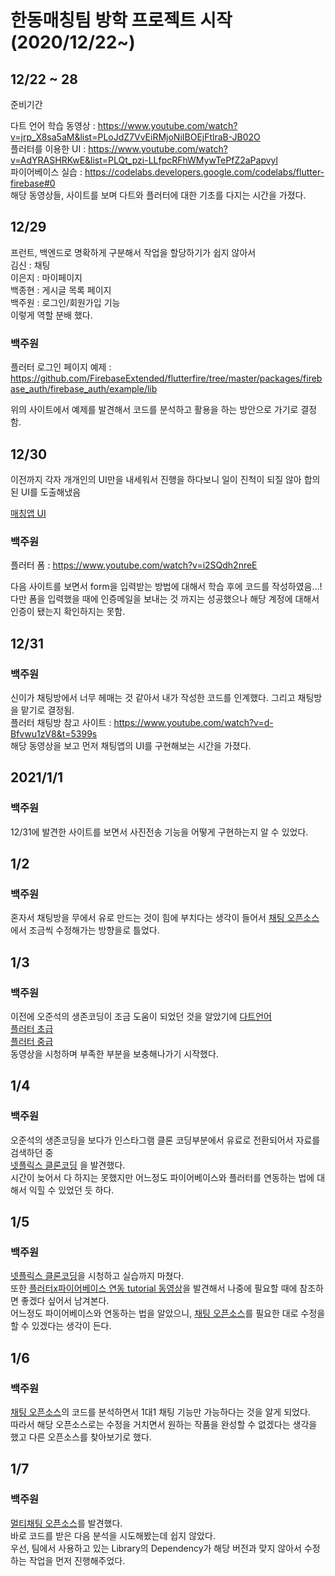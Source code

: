  # 한동매칭팀 방학 프로젝트 시작(2020/12/22~)  
 
 ## 12/22 ~ 28   

 준비기간  
 
 다트 언어 학습 동영상 : <https://www.youtube.com/watch?v=jrp_X8sa5aM&list=PLoJdZ7VvEiRMjoNiIBOEjFtlraB-JB02O>   
 플러터를 이용한 UI : <https://www.youtube.com/watch?v=AdYRASHRKwE&list=PLQt_pzi-LLfpcRFhWMywTePfZ2aPapvyl>      
 파이어베이스 실습 : <https://codelabs.developers.google.com/codelabs/flutter-firebase#0>    
 해당 동영상들, 사이트를 보며 다트와 플러터에 대한 기초를 다지는 시간을 가졌다.
 
 ## 12/29
 
 프런트, 백엔드로 명확하게 구분해서 작업을 할당하기가 쉽지 않아서    
 김신 : 채팅   
 이은지 : 마이페이지   
 백종현 : 게시글 목록 페이지   
 백주원 : 로그인/회원가입 기능    
 이렇게 역할 분배 했다.   
 
 ### 백주원   
 플러터 로그인 페이지 예제 : <https://github.com/FirebaseExtended/flutterfire/tree/master/packages/firebase_auth/firebase_auth/example/lib>   
   
위의 사이트에서 예제를 발견해서 코드를 분석하고 활용을 하는 방안으로 가기로 결정함.    

## 12/30

이전까지 각자 개개인의 UI만을 내세워서 진행을 하다보니 일이 진척이 되질 않아 합의된 UI를 도출해냈음    

[매칭앱 UI](https://github.com/21700340JuwonBaek/link_test/blob/master/%EC%95%A0%ED%94%8C%EB%A6%AC%EC%BC%80%EC%9D%B4%EC%85%98%20UI/%EC%8A%A4%ED%86%A0%EB%A6%AC%EB%B3%B4%EB%93%9C.pdf)

### 백주원


플러터 폼 : <https://www.youtube.com/watch?v=i2SQdh2nreE>   

다음 사이트를 보면서 form을 입력받는 방법에 대해서 학습 후에 코드를 작성하였음...!    
다만 폼을 입력했을 때에 인증메일을 보내는 것 까지는 성공했으나 해당 계정에 대해서 인증이 됐는지 확인하지는 못함.   


## 12/31  

### 백주원   

신이가 채팅방에서 너무 헤매는 것 같아서 내가 작성한 코드를 인계했다. 그리고 채팅방을 맡기로 결정됨.   
플러터 채팅방 참고 사이트 : <https://www.youtube.com/watch?v=d-Bfvwu1zV8&t=5399s>     
해당 동영상을 보고 먼저 채팅앱의 UI를 구현해보는 시간을 가졌다. 


## 2021/1/1

### 백주원   
12/31에 발견한 사이트를 보면서 사진전송 기능을 어떻게 구현하는지 알 수 있었다.   


## 1/2

### 백주원
혼자서 채팅방을 무에서 유로 만드는 것이 힘에 부치다는 생각이 들어서 
[채팅 오픈소스](https://medium.com/flutter-community/building-a-chat-app-with-flutter-and-firebase-from-scratch-9eaa7f41782e) 에서 조금씩 수정해가는 방향을로 틀었다.    

## 1/3

### 백주원 
이전에 오준석의 생존코딩이 조금 도움이 되었던 것을 알았기에 
[다트언어](https://www.youtube.com/watch?v=J_cQyPGyHRI&t=15s)   
[플러터 초급](https://www.youtube.com/watch?v=lRbZsBvG9Ig&list=PLxTmPHxRH3VUueVvEnrP8qxHAP5x9XAPv)   
[플러터 중급](https://www.youtube.com/watch?v=ei8TX-uqP6E&list=PLxTmPHxRH3VWLY-eyQuV1C_IbIQlCXEhe)   
동영상을 시청하며 부족한 부분을 보충해나가기 시작했다.   



## 1/4

### 백주원

오준석의 생존코딩을 보다가 인스타그램 클론 코딩부분에서 유료로 전환되어서 자료를 검색하던 중  
[넷플릭스 클론코딩](https://www.youtube.com/watch?v=wFnXxwlGk4s&list=PL3ilpnPyonYfl82dvBq5fiDD-d4PkRte3&index=4) 을 발견했다.    
시간이 늦어서 다 하지는 못했지만 어느정도 파이어베이스와 플러터를 연동하는 법에 대해서 익힐 수 있었던 듯 하다.   

## 1/5   

### 백주원

[넷플릭스 클론코딩](https://www.youtube.com/watch?v=wFnXxwlGk4s&list=PL3ilpnPyonYfl82dvBq5fiDD-d4PkRte3&index=4)을 시청하고 실습까지 마쳤다.    
또한 [플러터x파이어베이스 연동 tutorial 동영상](https://www.youtube.com/watch?v=zaiE08EWrO0)을 발견해서 나중에 필요할 때에 참조하면 좋겠다 싶어서 남겨본다.    
어느정도 파이어베이스와 연동하는 법을 알았으니, [채팅 오픈소스](https://medium.com/flutter-community/building-a-chat-app-with-flutter-and-firebase-from-scratch-9eaa7f41782e)를 필요한 대로 수정을 할 수 있겠다는 생각이 든다. 



## 1/6 

### 백주원

 [채팅 오픈소스](https://medium.com/flutter-community/building-a-chat-app-with-flutter-and-firebase-from-scratch-9eaa7f41782e)의 코드를 분석하면서 1대1 채팅 기능만 가능하다는 것을 알게 되었다.    
따라서 해당 오픈소스로는 수정을 거치면서 원하는 작품을 완성할 수 없겠다는 생각을 했고 다른 오픈소스를 찾아보기로 했다.   
 
 
## 1/7

### 백주원

[멀티채팅 오픈소스](https://dev.to/ahmedgulabkhan/groupchatapp-a-group-chatting-app-using-flutter-2gif)를 발견했다.   
바로 코드를 받은 다음 분석을 시도해봤는데 쉽지 않았다.   
우선, 팀에서 사용하고 있는 Library의 Dependency가 해당 버전과 맞지 않아서 수정하는 작업을 먼저 진행해주었다.    

